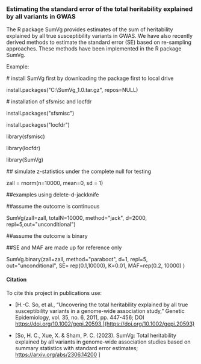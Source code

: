 ### Estimating the standard error of the total heritability explained by all variants in GWAS

The R package SumVg provides estimates of the sum of heritability explained by all true susceptibility variants in GWAS. We have also recently derived methods to estimate the standard error (SE) based on re-sampling approaches. These methods have been implemented in the R package SumVg. 

Example:

\# install SumVg first by downloading the package first to local drive

install.packages("C:\\SumVg_1.0.tar.gz", repos=NULL)

\# installation of sfsmisc and locfdr 

install.packages("sfsmisc")

install.packages("locfdr")

library(sfsmisc)

library(locfdr)

library(SumVg)

\#\# simulate z-statistics under the complete null for testing

zall = rnorm(n=10000, mean=0, sd = 1)

\#\#examples using delete-d-jackknife 

\#\#assume the outcome is continuous

SumVg(zall=zall, totalN=10000, method="jack", d=2000, repl=5,out="unconditional") 

\#\#assume the outcome is binary

\#\#SE and MAF are made up for reference only


SumVg.binary(zall=zall, method="paraboot", d=1, repl=5, out="unconditional", SE= rep(0.1,10000), K=0.01, MAF=rep(0.2, 10000) )

#### Citation

To cite this project in publications use:

- [H.-C. So, et al., “Uncovering the total heritability explained by all true susceptibility variants in a genome-wide association study,” Genetic Epidemiology, vol. 35, no. 6, 2011, pp. 447-456; DOI https://doi.org/10.1002/gepi.20593.](https://doi.org/10.1002/gepi.20593)

- [So, H. C., Xue, X. & Sham, P. C. (2023). SumVg: Total heritability explained by all variants in genome-wide association studies based on summary statistics with standard error estimates; https://arxiv.org/abs/2306.14200 ]


